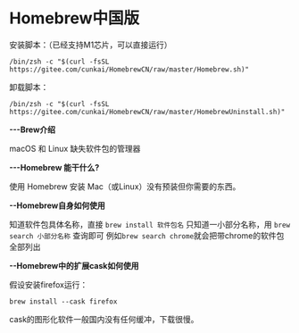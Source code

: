 # Homebrew中国版

安装脚本：（已经支持M1芯片，可以直接运行）


```
/bin/zsh -c "$(curl -fsSL https://gitee.com/cunkai/HomebrewCN/raw/master/Homebrew.sh)"

```



卸载脚本：


```
/bin/zsh -c "$(curl -fsSL https://gitee.com/cunkai/HomebrewCN/raw/master/HomebrewUninstall.sh)"

```



 **---Brew介绍** 

macOS 和 Linux 缺失软件包的管理器

 **---Homebrew 能干什么?** 

使用 Homebrew 安装 Mac（或Linux）没有预装但你需要的东西。

 **--Homebrew自身如何使用** 

知道软件包具体名称，直接 `brew install 软件包名`
只知道一小部分名称，用 `brew search 小部分名称` 查询即可
例如`brew search chrome`就会把带chrome的软件包全部列出

 **--Homebrew中的扩展cask如何使用** 

假设安装firefox运行： 

`brew install --cask firefox`

cask的图形化软件一般国内没有任何缓冲，下载很慢。



